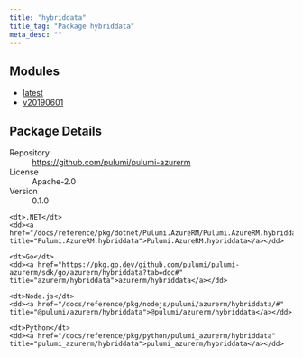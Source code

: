 ```yaml
---
title: "hybriddata"
title_tag: "Package hybriddata"
meta_desc: ""
---
```


<!-- WARNING: this file was generated by Pulumi Docs Generator. -->
<!-- Do not edit by hand unless you're certain you know what you are doing! -->



<h2 id="modules">Modules</h2>
<ul class="api">
    <li><a href="latest/" title="latest"><span class="symbol module"></span>latest</a></li>
    <li><a href="v20190601/" title="v20190601"><span class="symbol module"></span>v20190601</a></li>
</ul>

<h2 id="package-details">Package Details</h2>
<dl class="package-details">
	<dt>Repository</dt>
	<dd><a href="https://github.com/pulumi/pulumi-azurerm">https://github.com/pulumi/pulumi-azurerm</a></dd>
	<dt>License</dt>
	<dd>Apache-2.0</dd>
	<dt>Version</dt>
	<dd>0.1.0</dd>
</dl>



<dl class="tabular">

    <dt>.NET</dt>
    <dd><a href="/docs/reference/pkg/dotnet/Pulumi.AzureRM/Pulumi.AzureRM.hybriddata.html" title="Pulumi.AzureRM.hybriddata">Pulumi.AzureRM.hybriddata</a></dd>

    <dt>Go</dt>
    <dd><a href="https://pkg.go.dev/github.com/pulumi/pulumi-azurerm/sdk/go/azurerm/hybriddata?tab=doc#" title="azurerm/hybriddata">azurerm/hybriddata</a></dd>

    <dt>Node.js</dt>
    <dd><a href="/docs/reference/pkg/nodejs/pulumi/azurerm/hybriddata/#" title="@pulumi/azurerm/hybriddata">@pulumi/azurerm/hybriddata</a></dd>

    <dt>Python</dt>
    <dd><a href="/docs/reference/pkg/python/pulumi_azurerm/hybriddata" title="pulumi_azurerm/hybriddata">pulumi_azurerm/hybriddata</a></dd>

</dl>

